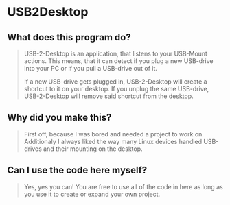# USB2Desktop
## What does this program do?
> USB-2-Desktop is an application, that listens to your USB-Mount actions.
> This means, that it can detect if you plug a new USB-drive into your PC or if you pull a USB-drive out of it.
>  
> If a new USB-drive gets plugged in, USB-2-Desktop will create a shortcut to it on your desktop.
> If you unplug the same USB-drive, USB-2-Desktop will remove said shortcut from the desktop.

## Why did you make this?
> First off, because I was bored and needed a project to work on.
> Additionaly I always liked the way many Linux devices handled USB-drives and their mounting on the desktop.

## Can I use the code here myself?
> Yes, yes you can! You are free to use all of the code in here as long as you use it to create or expand your
> own project.

